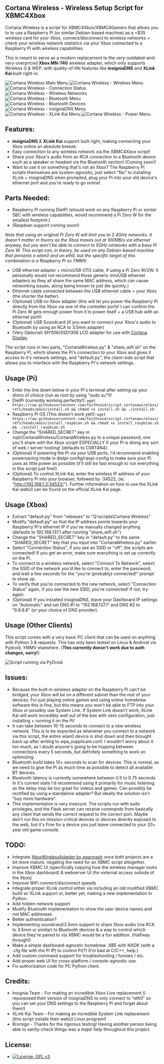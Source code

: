 ## Cortana Wireless - Wireless Setup Script for XBMC4Xbox

Cortana Wireless is a script for XBMC4Xbox/XBMC4Gamers that allows you to to use a Raspberry Pi (or similar Debian-based machine) as a ~$35 wireless card for your Xbox, connect/disconnect to wireless networks + check your wireless network statistics via your Xbox connected to a Raspberry Pi with wireless capabilities. 

This is meant to serve as a modern replacement to the very-outdated-and-very-overpriced **Xbox MN-740** wireless adapter, which only supports Wireless G & WEP, with quality-of-life features like **insigniaDNS** and **XLink Kai** built right-in.

![Cortana Wireless Main Menu](/screenshots/1.png)
![Cortana Wireless - Wireless Menu](/screenshots/2.png) 
![Cortana Wireless - Connection Status](/screenshots/3.png)
![Cortana Wireless - Wireless Networks](/screenshots/4.png)
![Cortana Wireless - Bluetooth Menu](/screenshots/5.png)
![Cortana Wireless - Bluetooth Devices](/screenshots/6.png)
![Cortana Wireless - insigniaDNS Menu](/screenshots/7.png)
![Cortana Wireless - XLink Kai Menu](/screenshots/8.png)
![Cortana Wireless - Power Menu](/screenshots/9.png)

## Features:
- **insigniaDNS** & **XLink Kai** support built right, making connecting your Xbox online an absolute breeze. 
- Easy connection to any wireless network via the XBMC4Xbox script!
- Share your Xbox's audio from an RCA connection to a Bluetooth device such as a speaker or headset via the Bluetooth section! (Coming soon!)
- Want to use it on something that's not an Xbox? The Raspberry Pi scripts themselves are system-agnostic, just select "No" to installing XLink + insigniaDNS when prompted, plug your Pi into your old device's ethernet port and you're ready to go online!

## Parts Needed:
- Raspberry Pi running DietPi (should work on any Raspberry Pi or similar SBC with wireless capabilities, would recommend a Pi Zero W for the smallest footprint.)
- (Raspbian support coming soon!)

*Note that using an original Pi Zero W will limit you to 2.4GHz networks. It doesn't matter in theory as the Xbox maxes out at 100MB/s via ethernet anyway, but you won't be able to connect to 5GHz networks with a base Pi Zero W. This script can, in theory, be used on any Debian-based machine that presents a wlan0 and an eth0, but the specific target of this combination is a Raspberry Pi so YMMV.*

- USB ethernet adapter + microUSB OTG cable, if using a Pi Zero W/2W. (I personally would not recommend those generic miniUSB ethernet adapters as they all share the same MAC address, which can cause networking issues, along being known to just die quickly.)
- Ethernet cable connected between the USB ethernet cable + your Xbox (the shorter the better).
- (Optional) USB-to-Xbox adapter (this will let you power the Raspberry Pi directly from the Xbox via one of the controller ports! I can confirm the Pi Zero W gets enough power from it to power itself + a USB hub with an ethernet port!)
- (Optional) USB Soundcard (if you want to connect your Xbox's audio to Bluetooth by using an RCA to 3.5mm adapter)
- (Very Optional) SH1106/SSD1306 LCD adapter for use with [Cortana Display](https://github.com/faithvoid/script.cortanadisplay).

The script runs in two parts, "CortanaWireless.py" & "share_wifi.sh" on the Raspberry Pi, which shares the Pi's connection to your Xbox and gives it access to it's network settings, and "default.py", the client-side script that allows you to interface with the Raspberry Pi's network settings. 

## Usage (Pi)
- Enter the line down below in your Pi's terminal after setting up your distro of choice (run as root by using "sudo su"!)!
- DietPi (currently working perfectly!): ``` wget https://raw.githubusercontent.com/faithvoid/script.cortanawireless/refs/heads/main/install.sh && chmod +x install.sh && ./install.sh ```
- Raspberry Pi OS (This doesn't work yet!): ``` wget https://raw.githubusercontent.com/faithvoid/script.cortanawireless/refs/heads/main/install_raspbian.sh && chmod +x install_raspbian.sh && ./install_raspbian.sh ```
- Change the "SHARED_SECRET" key in /opt/CortanaWireless/CortanaWireless.py to a unique password, one you'll share with the Xbox script! ESPECIALLY if your Pi is doing any sort of web / server hosting! (defaults to C0RT4N4).
- (Optional) If powering the Pi via your USB ports, I'd recommend enabling powersaving mode in dietpi-config/raspi-config to make sure your Pi uses as little power as possible (it'll still be fast enough to run everything in this script just fine!)
- (Optional) To control XLink Kai, enter the wireless IP address of your Raspberry Pi into your browser, followed by :34522, (ie; "http://192.168.1.2:34522/"). Further information on how to use the XLink Kai webUI can be found on the official XLink Kai page.
 
## Usage (Xbox)
- Extract "default.py" from "releases" to "Q:\scripts\Cortana Wireless"
- Modify "default.py" so that the IP address points towards your Raspberry Pi's ethernet IP if you've manually changed anything (defaults to 192.168.137.1 after running "share_wifi.sh")
- Change the "SHARED_SECRET" key in "default.py" to the same "SHARED_SECRET" key that you input into "CortanaWireless.py" earlier.
- Select "Connection Status", if you see an SSID or "off", the scripts are connected! If you get an error, make sure everything is set up correctly on the Pi.
- To connect to a wireless network, select "Connect To Network", select the SSID of the network you'd like to connect to, enter the password, and wait a few seconds for the "you're (probably) connected!" prompt to show up.
- To verify that you're connected to the new network, select "Connection Status" again, if you see the new SSID, you're connected! If not, try again.
- (Optional) If you installed insigniaDNS, leave your Dashboard IP settings on "Automatic" and set DNS #1 to "192.168.137.1" and DNS #2 to "8.8.8.8" (or your choice of DNS provider).

## Usage (Other Clients)
This script comes with a very basic PC client that can be used on anything with Python 3 & requests. This has only been tested on Linux & Android via Pydroid, YMMV elsewhere. (**This currently doesn't work due to auth changes, sorry!**)

![Script running via PyDroid](https://github.com/user-attachments/assets/a7ce42d6-6513-4476-a60d-7d57258fe169)


## Issues:
- Because the built-in wireless adapter on the Raspberry Pi can't be bridged, your Xbox will be on a different subnet than the rest of your devices. For just playing online games and using online homebrew software this is fine, but this means you won't be able to FTP into your Xbox or possibly use System Link. If System Link doesn't work, XLink Kai will work incredibly well out of the box with zero configuration, just installing + running it on the Pi!
- It can take between 10-15 seconds to connect to a new wireless network. This is to be expected as whenever you connect to a network via this script, the entire wlan0 device is shut down and then brought back up after writing to wpa_supplicant.conf. I wouldn't worry about it too much, as I doubt anyone's going to be hopping between connections every 5 seconds, but definitely something to work on optimizing.
- Bluetooth build takes 10+ seconds to scan for devices. This is normal, as we need to give the Pi as much time as possible to detect all available BT devices.
- Bluetooth latency is currently somewhere between 0.5 to 0.75 seconds. In it's current state I'd recommend using it primarily for music listening as the delay may be too great for videos and games. Can possibly be rectified by using a standalone adapter? But ideally the solution isn't "buy more hardware".
- This implementation is very insecure. The scripts run with sudo privileges, and the Flask server can receive commands from basically any client that sends the correct request to the correct port. Maybe don't run this on mission-critical devices or devices directly exposed to the web, but it's Fine for a device you just leave connected to your 20+ year old game console.

## TODO:
- Integrate [XboxWirelessAdapter by agarmash](https://github.com/agarmash/XboxWirelessAdapter) once both projects are a bit more mature, negating the need for an XBMC script altogether.
- Improve XBMC UI (specifically copying how the wireless manager looks in the Xbox dashboard) & webserver UI (for external access outside of the Xbox)
- Improve WiFi connect/disconnect speeds
- Integrate proper XLink control either via including an old modified XBMC build w/ XLink support or, better yet, making a new implementation in Python. 
- Add hidden network support
- Modify Bluetooth implementation to show the user device names and not MAC addresses.
- Better authentication?
- Implementing soundcard/3.5mm support to share Xbox audio (via RCA to 3.5mm or similar) to Bluetooth devices & a way to control which device they're paired to via XBMC would be a fun addition. (Halfway through!)
- Make a simple dashboard-agnostic homebrew .XBE with NXDK (with a .cfg file with the Pi IP) to control Pi(?) (I'm bad at C/C++, help.)
- Add custom command support for troubleshooting / funsies / etc.
- Add proper web UI for cross-platform / console-agnostic use.
- Fix authorization code for PC Python client.

## Credits:
- Insignia Team - For making an incredible Xbox Live replacement (I repurposed their version of insigniaDNS to only connect to "eth0" so you can set your DNS settings to the Raspberry Pi and forget about them!)
- XLink Kai Team - For making an incredible System Link replacement (this script installs their webUI Linux program!)
- Bromigo - Thanks for the rigorous testing! Having another person being able to sanity-check things was a major help throughout this project.

## License:
- [![License: GPL v3](https://img.shields.io/badge/License-GPLv3-blue.svg)](https://www.gnu.org/licenses/gpl-3.0)


